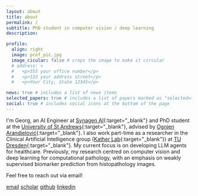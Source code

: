 ```yaml
---
layout: about
title: about
permalink: /
subtitle: PhD student in computer vision / deep learning
description:

profile:
  align: right
  image: prof_pic.jpg
  image_cicular: false # crops the image to make it circular
  # address: >
  #   <p>555 your office number</p>
  #   <p>123 your address street</p>
  #   <p>Your City, State 12345</p>

news: true # includes a list of news items
selected_papers: true # includes a list of papers marked as "selected={true}"
social: true # includes social icons at the bottom of the page
---
```


I'm Georg, an AI Engineer at [Synagen AI](https://synagen.ai){:target="\_blank"} and PhD student at the [University of St Andrews](https://www.st-andrews.ac.uk){:target="\_blank"}, advised by [Ognjen Arandjelović](http://oa7.host.cs.st-andrews.ac.uk){:target="\_blank"}.
I also work part-time as a researcher in the Clinical Artificial Intelligence group ([Kather Lab](https://jnkather.github.io){:target="\_blank"}) at [TU Dresden](https://www.tu-dresden.de){:target="\_blank"}.
My current focus is on developing LLM agents for healthcare. 
Previously, my research centred on computer vision and deep learning for computational pathology, with an emphasis on weakly supervised biomarker prediction from histopathology images.
<!-- Prior to this, I studied an integrated master's (MSci) in Computer Science at the same institution. -->


Feel free to reach out via email!

<div class="social-links">
  <a href="mailto:{{ site.email | encode_email }}"><i class="fas fa-envelope fa-lg"></i> email</a>
  <a href="https://scholar.google.com/citations?user={{ site.scholar_userid }}" target="_blank" title="Google Scholar"><i class="ai ai-google-scholar ai-lg"></i> scholar</a>
  <a href="https://github.com/{{ site.github_username }}" target="_blank" title="GitHub"><i class="fab fa-github fa-lg"></i> github</a>
  <a href="https://www.linkedin.com/in/{{ site.linkedin_username }}" target="_blank" title="LinkedIn"><i class="fab fa-linkedin fa-lg"></i> linkedin</a>
</div>
